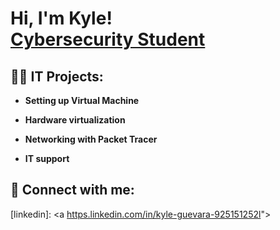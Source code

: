 <h1>Hi, I'm Kyle! <br/><a href="https://github.com/K4iju"></a><a href="https://www.linkedin.com/in/kyle-guevara-925151252/)">Cybersecurity Student</a>

<h2>👨‍💻 IT Projects:</h2>

- <b>Setting up Virtual Machine</b>

- <b> Hardware virtualization </b>
 
- <b>Networking with Packet Tracer</b>
 
- <b>IT support</b>





<h2> 🤳 Connect with me:</h2>

[linkedin]: <a [https.linkedin.com/in/kyle-guevara-925151252l](https://www.linkedin.com/in/kyle-guevara-925151252/)"></a>

